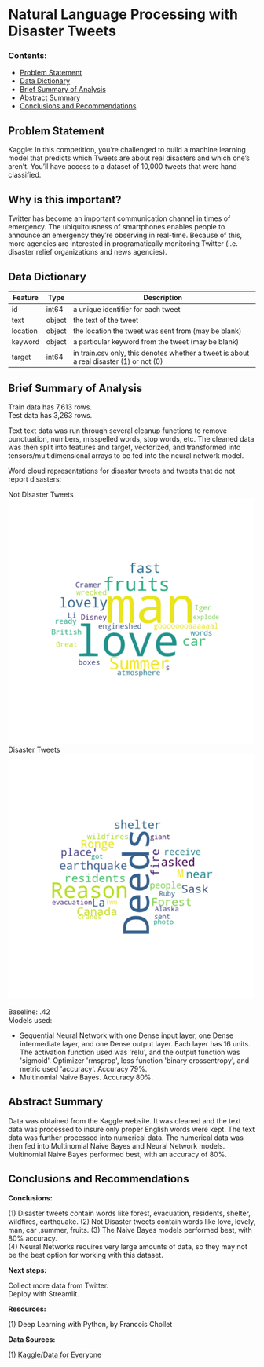 # Natural Language Processing with Disaster Tweets  


### Contents:
- [Problem Statement](#Problem-Statement)
- [Data Dictionary](#Data-Dictionary)
- [Brief Summary of Analysis](#Brief-Summary-of-Analysis)
- [Abstract Summary](#Abstract-Summary)
- [Conclusions and Recommendations](#Conclusions-and-Recommendations)


## Problem Statement

Kaggle: In this competition, you’re challenged to build a machine learning model that predicts which Tweets are about real disasters and which one’s aren’t. You’ll have access to a dataset of 10,000 tweets that were hand classified. 


## Why is this important?

Twitter has become an important communication channel in times of emergency.
The ubiquitousness of smartphones enables people to announce an emergency they’re observing in real-time. Because of this, more agencies are interested in programatically monitoring Twitter (i.e. disaster relief organizations and news agencies).


## Data Dictionary

|Feature|Type|Description|
|---|---|---|
|id|int64|a unique identifier for each tweet|
|text|object|the text of the tweet|
|location|object|the location the tweet was sent from (may be blank)|
|keyword|object|a particular keyword from the tweet (may be blank)|
|target|int64|in train.csv only, this denotes whether a tweet is about a real disaster (1) or not (0)|


## Brief Summary of Analysis

Train data has 7,613 rows.  
Test data has 3,263 rows.

Text text data was run through several cleanup functions to remove punctuation, numbers, misspelled words, stop words, etc. The cleaned data was then split into features and target, vectorized, and transformed into tensors/multidimensional arrays to be fed into the neural network model.

Word cloud representations for disaster tweets and tweets that do not report disasters:

<div>
    Not Disaster Tweets<br>
<img src="./images/train0_wordcloud.jpg" width="500"/>
    <br>
    Disaster Tweets<br>
<img src="./images/train1_wordcloud.jpg" width="500"/>
</div>

Baseline: .42  
Models used:  
- Sequential Neural Network with one Dense input layer, one Dense intermediate layer, and one Dense output layer. Each layer has 16 units. The activation function used was 'relu', and the output function was 'sigmoid'. Optimizer 'rmsprop', loss function 'binary crossentropy', and metric used 'accuracy'. Accuracy 79%.
- Multinomial Naive Bayes. Accuracy 80%.


## Abstract Summary

Data was obtained from the Kaggle website. It was cleaned and the text data was processed to insure only proper English words were kept. The text data was further processed into numerical data. The numerical data was then fed into Multinomial Naive Bayes and Neural Network models. Multinomial Naive Bayes performed best, with an accuracy of 80%.


## Conclusions and Recommendations

**Conclusions:**  

(1) Disaster tweets contain words like forest, evacuation, residents, shelter, wildfires, earthquake.
(2) Not Disaster tweets contain words like love, lovely, man, car ,summer, fruits.
(3) The Naive Bayes models performed best, with 80% accuracy.  
(4) Neural Networks requires very large amounts of data, so they may not be the best option for working with this dataset.  

**Next steps:**  

Collect more data from Twitter.  
Deploy with Streamlit.

**Resources:**

(1) Deep Learning with Python, by Francois Chollet

**Data Sources:**  

(1) [Kaggle/Data for Everyone](https://www.kaggle.com/c/nlp-getting-started/overview)  